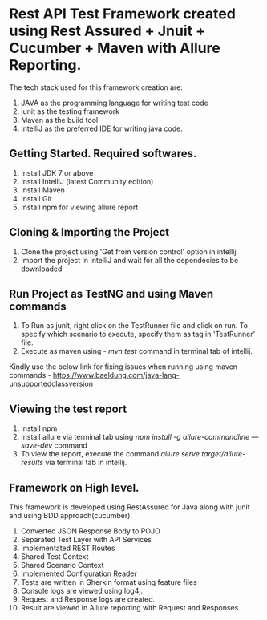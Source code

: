 # Rest API Test Framework created using Rest Assured + Jnuit + Cucumber + Maven with Allure Reporting.

The tech stack used for this framework creation are:

1. JAVA as the programming language for writing test code
2. junit as the testing framework
3. Maven as the build tool
4. IntelliJ as the preferred IDE for writing java code.

## Getting Started. Required softwares.

1. Install JDK 7 or above
2. Install IntelliJ (latest Community edition)
3. Install Maven
4. Install Git
5. Install npm for viewing allure report

## Cloning & Importing the Project
1. Clone the project using 'Get from version control' option in intellij
2. Import the project in IntelliJ and wait for all the dependecies to be downloaded

## Run Project as TestNG and using Maven commands
1. To Run as junit, right click on the TestRunner file and click on run. To specify which scenario to execute,
   specify them as tag in 'TestRunner' file.
2. Execute as maven using - *mvn test* command in terminal tab of intellij.

Kindly use the below link for fixing issues when running using maven commands - https://www.baeldung.com/java-lang-unsupportedclassversion

## Viewing the test report
1. Install npm
2. Install allure via terminal tab using *npm install -g allure-commandline —save-dev* command
3. To view the report, execute the command *allure serve target/allure-results* via terminal tab in intellij.



## Framework on High level.
This framework is developed using RestAssured for Java along with junit and using BDD approach(cucumber).

1. Converted JSON Response Body to POJO
2. Separated Test Layer with API Services
3. Implementated REST Routes
4. Shared Test Context
5. Shared Scenario Context
6. Implemented Configuration Reader
7. Tests are written in Gherkin format using feature files
8. Console logs are viewed using log4j.
9. Request and Response logs are created.
10. Result are viewed in Allure reporting with Request and Responses.












